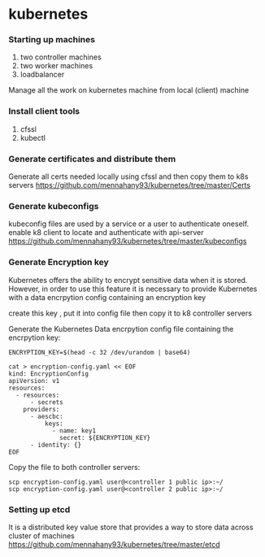 # kubernetes
### Starting up machines
1. two controller machines
2. two worker machines
3. loadbalancer 

Manage all the work on kubernetes machine from local (client) machine 
### Install client tools 
1. cfssl 
2. kubectl 

### Generate certificates and distribute them 
Generate all certs needed locally using cfssl and then copy them to k8s servers 
https://github.com/mennahany93/kubernetes/tree/master/Certs
 
### Generate kubeconfigs 
kubeconfig files are used by a service or a user to authenticate oneself. enable k8 client to locate and authenticate with api-server
https://github.com/mennahany93/kubernetes/tree/master/kubeconfigs

### Generate Encryption key 
Kubernetes offers the ability to encrypt sensitive data when it is stored. However, in order to use this feature it is necessary to provide Kubernetes with a data encrpytion config containing an encryption key 

create this key , put it into config file then copy it to k8 controller servers 

Generate the Kubernetes Data encrpytion config file containing the encrpytion key:
```
ENCRYPTION_KEY=$(head -c 32 /dev/urandom | base64)

cat > encryption-config.yaml << EOF
kind: EncryptionConfig
apiVersion: v1
resources:
  - resources:
      - secrets
    providers:
      - aescbc:
          keys:
            - name: key1
              secret: ${ENCRYPTION_KEY}
      - identity: {}
EOF
```
Copy the file to both controller servers:
```
scp encryption-config.yaml user@<controller 1 public ip>:~/
scp encryption-config.yaml user@<controller 2 public ip>:~/
```

### Setting up etcd 
It is a distributed key value store that provides a way to store data across cluster of machines
https://github.com/mennahany93/kubernetes/tree/master/etcd



 




